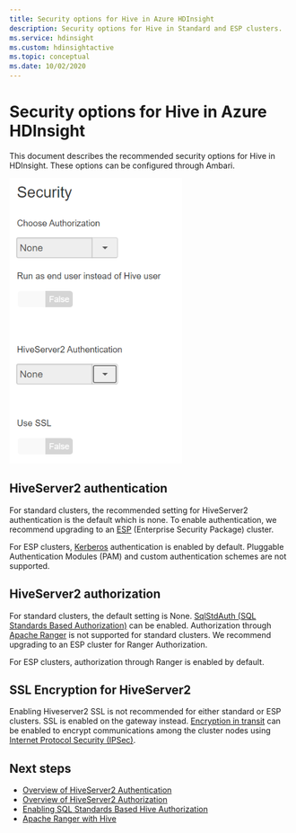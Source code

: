 ```yaml
---
title: Security options for Hive in Azure HDInsight
description: Security options for Hive in Standard and ESP clusters.
ms.service: hdinsight
ms.custom: hdinsightactive
ms.topic: conceptual
ms.date: 10/02/2020
---
```


# Security options for Hive in Azure HDInsight

This document describes the recommended security options for Hive in HDInsight. These options can be configured through Ambari.

![`Security Options for Hive`](./media/hdinsight-security-options-for-hive/security-options-hive.png "Security Options for Hive")

## HiveServer2 authentication

For standard clusters, the recommended setting for HiveServer2 authentication is the default which is none. To enable authentication, we recommend upgrading to an [ESP](../domain-joined/hdinsight-security-overview.md) (Enterprise Security Package) cluster. 

For ESP clusters, [Kerberos](https://web.mit.edu/Kerberos/) authentication is enabled by default. Pluggable Authentication Modules (PAM) and custom authentication schemes are not supported.

## HiveServer2 authorization

For standard clusters, the default setting is None. [SqlStdAuth (SQL Standards Based Authorization)](https://cwiki.apache.org/confluence/display/Hive/SQL+Standard+based+hive+authorization) can be enabled. Authorization through [Apache Ranger](https://ranger.apache.org/) is not supported for standard clusters. We recommend upgrading to an ESP cluster for Ranger Authorization. 

For ESP clusters, authorization through Ranger is enabled by default. 


## SSL Encryption for HiveServer2

Enabling Hiveserver2 SSL is not recommended for either standard or ESP clusters. SSL is enabled on the gateway instead. [Encryption in transit](../domain-joined/encryption-in-transit.md) can be enabled to encrypt communications among the cluster nodes using [Internet Protocol Security (IPSec)](https://en.wikipedia.org/wiki/IPsec).


## Next steps
* [Overview of HiveServer2 Authentication](https://cwiki.apache.org/confluence/display/Hive/Setting+up+HiveServer2#SettingUpHiveServer2-Authentication/SecurityConfiguration)
* [Overview of HiveServer2 Authorization](https://cwiki.apache.org/confluence/display/Hive/LanguageManual+Authorization)
* [Enabling SQL Standards Based Hive Authorization](https://community.cloudera.com/t5/Community-Articles/Getting-started-with-SQLStdAuth/ta-p/244263)
* [Apache Ranger with Hive](../domain-joined/apache-domain-joined-run-hive.md)
